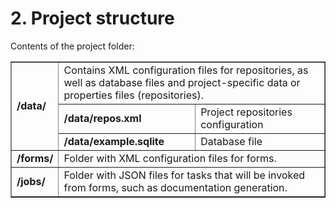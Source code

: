 # 2. Project structure
Contents of the project folder:

<table border="1">
    <tbody>
        <tr>
            <td rowspan="3"><strong>/data/</strong></td>
            <td colspan="2">Contains XML configuration files for repositories, as well as database files and project-specific data or properties files (repositories).</td>
        </tr>
        <tr>
            <td><strong>/data/repos.xml</strong></td>
            <td>Project repositories configuration</td>
        </tr>
        <tr>
            <td><strong>/data/example.sqlite</strong></td>
            <td>Database file</td>
        </tr>
        <tr>
            <td><strong>/forms/</strong></td>
            <td colspan="2">Folder with XML configuration files for forms.</td>
        </tr>
        <tr>
            <td><strong>/jobs/</strong></td>
            <td colspan="2">Folder with JSON files for tasks that will be invoked from forms, such as documentation generation.</td>
        </tr>
  </tbody>
</table>